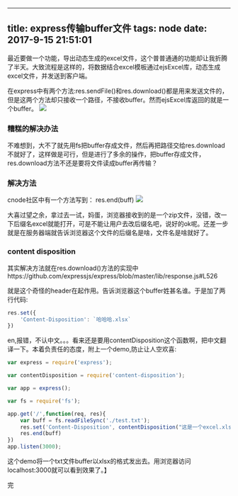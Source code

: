 
---
title: express传输buffer文件
tags: node
date: 2017-9-15 21:51:01
---

最近要做一个功能，导出动态生成的excel文件，这个普普通通的功能却让我折腾了半天。大致流程是这样的，将数据结合excel模板通过ejsExcel库，动态生成excel文件，并发送到客户端。

在express中有两个方法:res.sendFile()和res.download()都是用来发送文件的，但是这两个方法却只接收一个路径，不接收buffer。然而ejsExcel库返回的就是一个buffer。
![](https://ss0.bdstatic.com/70cFuHSh_Q1YnxGkpoWK1HF6hhy/it/u=1758917185,591554115&fm=27&gp=0.jpg)
### 糟糕的解决办法

不难想到，大不了就先用fs把buffer存成文件，然后再把路径交给res.download不就好了，这样做是可行，但是进行了多余的操作，把buffer存成文件，res.download方法不还是要将文件读成buffer再传输？

### 解决方法
cnode社区中有一个方法写到：
res.end(buff)
![](http://images2017.cnblogs.com/blog/1016471/201709/1016471-20170915222442235-1531385331.png)

大喜过望之余，拿过去一试，妈蛋，浏览器接收到的是一个zip文件，没错，改一下后缀名excel就能打开，可是不能让用户去改后缀名吧，说好的ok呢。还差一步就是在服务器端就告诉浏览器这个文件的后缀名是啥，文件名是啥就好了。

### content disposition
其实解决方法就在res.download()方法的实现中https://github.com/expressjs/express/blob/master/lib/response.js#L526

就是这个奇怪的header在起作用。告诉浏览器这个buffer姓甚名谁。于是加了两行代码:
```js
res.set({
    'Content-Disposition': `哈哈哈.xlsx`
})
```
en,报错，不认中文。。。看来还是要用contentDisposition这个函数啊，把中文翻译一下。本着负责任的态度，附上一个demo,防止让人空欢喜:

```js
var express = require('express');

var contentDisposition = require('content-disposition');

var app = express();

var fs = require('fs');

app.get('/',function(req, res){
    var buff = fs.readFileSync('./test.txt');
    res.set('Content-Disposition', contentDisposition("这是一个excel.xlsx"))
    res.end(buff)
})
app.listen(3000);

```
这个demo将一个txt文件buffer以xlsx的格式发出去。用浏览器访问localhost:3000就可以看到效果了。】

完


